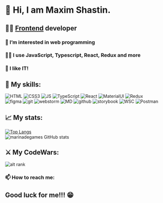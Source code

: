 # 👋 Hi, I am Maxim Shastin. #
## 🧑‍💻 <ins>Frontend</ins> developer #
### 👀 I’m interested in web programming ###
### 🧑‍💻 I use **JavaScript**, **Typescript**, **React**, **Redux** and more ###  
### 🖤 I like IT!

## 🦾 My skills:
<div align="left">
<img src="https://img.shields.io/badge/HTML5-E34F26?style=for-the-badge&logo=html5&logoColor=white" alt="HTML">
<img alt="CSS3" src="https://img.shields.io/badge/CSS3-1572B6?style=for-the-badge&logo=css3&logoColor=white">
<img alt="JS" src="https://img.shields.io/badge/JavaScript-F7DF1E?style=for-the-badge&logo=javascript&logoColor=black">
<img alt="TypeScript" src="https://img.shields.io/badge/TypeScript-007ACC?style=for-the-badge&logo=typescript&logoColor=white">
<img alt="React" src="https://img.shields.io/badge/react-%2320232a.svg?style=for-the-badge&logo=react&logoColor=%2361DAFB">
<img alt="MaterialUI" src="https://img.shields.io/badge/MUI-%230081CB.svg?style=for-the-badge&logo=mui&logoColor=white">
<img alt="Redux" src="https://img.shields.io/badge/Redux-593D88?style=for-the-badge&logo=redux&logoColor=white">
<img alt="figma" src="https://img.shields.io/badge/figma-%23F24E1E.svg?style=for-the-badge&logo=figma&logoColor=white">
<img alt="git" src="https://img.shields.io/badge/git-%23F05033.svg?style=for-the-badge&logo=git&logoColor=white">
<img alt="webstorm" src="https://img.shields.io/badge/webstorm-143?style=for-the-badge&logo=webstorm&logoColor=white&color=black">
<img alt="MD" src="https://img.shields.io/badge/Markdown-000000?style=for-the-badge&logo=markdown&logoColor=white">
<img alt="github" src="https://img.shields.io/badge/github-%23121011.svg?style=for-the-badge&logo=github&logoColor=white">
<img alt="storybook" src="https://img.shields.io/badge/-Storybook-FF4785?style=for-the-badge&logo=storybook&logoColor=white"/>
<img alt="WSC" src="https://img.shields.io/badge/Visual%20Studio%20Code-0078d7.svg?style=for-the-badge&logo=visual-studio-code&logoColor=white"/>
<img alt="Postman" src="https://img.shields.io/badge/Postman-FF6C37?style=for-the-badge&logo=postman&logoColor=white"/>


## 📈 My stats: ##

[![Top Langs](https://github-readme-stats.vercel.app/api/top-langs/?username=shastinmax&layout=compact&theme=dracula)](https://github.com/marinadegames/github-readme-stats)  
![marinadegames GitHub stats](https://github-readme-stats.vercel.app/api?username=shastinmax&show_icons=true&theme=dracula)


## ⚔️ My CodeWars: ##
![alt rank](https://www.codewars.com/users/shastinmax/badges/large)

### 📫 How to reach me: ###

[//]: # ([<img src="https://img.shields.io/badge/Telegram-2CA5E0?style=for-the-badge&logo=telegram&logoColor=white" alt='telegram'/>]&#40;https://t.me/eugenepash&#41;)

[//]: # ([<img src='https://img.shields.io/badge/Gmail-D14836?style=for-the-badge&logo=gmail&logoColor=white' alt='mail'/>]&#40;mailto:eugenepash@gmail.com&#41;)

[//]: # ([<img alt="inst" src="https://img.shields.io/badge/Instagram-E4405F?style=for-the-badge&logo=instagram&logoColor=white" />]&#40;https://www.instagram.com/eugenepash/&#41;)

[//]: # ([<img alt="linkedin" src="https://img.shields.io/badge/LinkedIn-0077B5?style=for-the-badge&logo=linkedin&logoColor=white" />]&#40;https://www.linkedin.com/in/eugene-pashkevich-9582b122a&#41;)


## Good luck for me!!! 😁 ##
